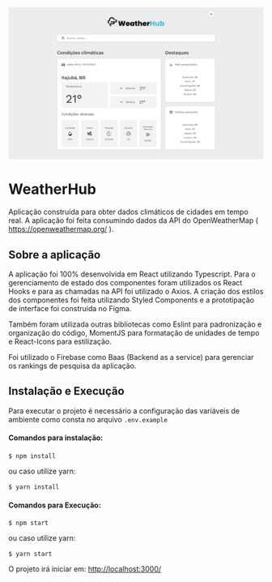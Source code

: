 [![Spaceship Calculator Screenshot](https://github.com/theoxys/WeatherHub/blob/main/src/assets/print.png?raw=true)](https://github.com/theoxys/WeatherHub/blob/main/src/assets/print.png?raw=true)


# WeatherHub

Aplicação construída para obter dados climáticos de cidades em tempo real. A aplicação foi feita consumindo dados da API do OpenWeatherMap (  https://openweathermap.org/  ).

## Sobre a aplicação

A aplicação foi 100% desenvolvida em React utilizando Typescript. Para o gerenciamento de estado dos componentes foram utilizados os React Hooks e para as chamadas na API foi utilizado o Axios. A criação dos estilos dos componentes foi feita utilizando Styled Components e a prototipação de interface foi construida no Figma.

Também foram utilizada outras bibliotecas como Eslint para padronização e organização do código, MomentJS para formatação de unidades de tempo e React-Icons para estilização.

Foi utilizado o Firebase como Baas (Backend as a service) para gerenciar os rankings de pesquisa da aplicação.

## Instalação e Execução

Para executar o projeto é necessário a configuração das variáveis de ambiente como consta no arquivo `.env.example`

#### Comandos para instalação:

    $ npm install

ou caso utilize yarn:

	$ yarn install


#### Comandos para Execução:


	$ npm start

 ou caso utilize yarn:

	$ yarn start



O projeto irá iniciar em:  [http://localhost:3000/](http://localhost:3000/)